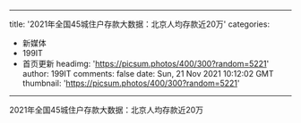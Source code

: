 
---
title: '2021年全国45城住户存款大数据：北京人均存款近20万'
categories: 
 - 新媒体
 - 199IT
 - 首页更新
headimg: 'https://picsum.photos/400/300?random=5221'
author: 199IT
comments: false
date: Sun, 21 Nov 2021 10:12:02 GMT
thumbnail: 'https://picsum.photos/400/300?random=5221'
---

<div>   
2021年全国45城住户存款大数据：北京人均存款近20万  
</div>
            